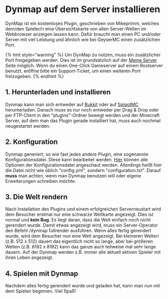 # Dynmap auf dem Server installieren

DynMap ist ein kostenloses Plugin, geschrieben von Mikeprimm, welches dem/den Spieler/n eine Übersichtskarte von allen Server-Welten im Webbrowser anzeigen lassen kann. Dafür braucht man einen PC und/oder Server mit viel Leistung und ähnlich wie bei GeyserMC einen zusätzlichen Port.

{% hint style="warning" %}
Um DynMap zu nutzen, muss ein zusätzlicher Port freigegeben werden. Dies ist im grundsätzlich auf der [Meine Server](https://mc-host24.de/myservers) Seite  möglich.
Wenn du einen One-Click Gameserver auf einem Rootserver benutzt, eröffne bitte ein Support-Ticket, um einen weiteren Port freizugeben.
{% endhint %}

## 1. Herunterladen und installieren

Dynmap kann man sich entweder auf [Bukkit](https://dev.bukkit.org/projects/dynmap) oder auf [SpigotMC](https://spigotmc.org/resources/dynmap.274) herunterladen. Danach muss es nur noch entweder per Drag & Drop oder per FTP-Client in den "plugins"-Ordner bewegt werden und der Minecraft Server, auf dem man das Plugin gerade installiert hat, muss auch nochmal neugestartet werden.

## 2. Konfiguration

Dynmap generiert, so wie fast jedes andere Plugin, eine sogenannte Konfigurationsdatei. Diese kann bearbeitet werden. [Hier](https://github.com/webbukkit/dynmap/wiki/Configuration.txt) können alle Optionen der Konfigurationsdatei angeschaut werden. Allerdings heißt hier die Datei nicht wie üblich "config.yml", sondern "configuration.txt". Darauf <b>muss</b> man achten, wenn man Dynmap benutzen will oder eigene Erweiterungen schreiben möchte.

## 3. Die Welt rendern

Nach Installation des Plugins und einem erfolgreichen Serverneustart wird dem Besucher erstmal nur eine schwarze Weltkarte angezeigt. Dies ist normal und <b>kein Bug</b>. Es liegt daran, dass die Welt einfach noch nicht gerendert wurde. Damit etwas angezeigt wird, muss ein Server-Operator den Befehl /dynmap fullrender ausführen. Wenn alles fertig gerendert wurde, wird dem Besucher nun eine Welt angezeigt. Bei kleineren Welten (z.B. 512 x 512) dauert das eigentlich nicht so lange, aber bei größeren Welten (z.B. 8192 x 8192) kann das ganze auch teilweise mal sehr lange dauern. Auf der Dynmap werden z.B. immer alle aktuell aktiven Spieler mit ihren Leben angezeigt.

## 4. Spielen mit Dynmap

Nachdem alles fertig gerendert wurde und geladen hat, kann man nun mit dem Spielen beginnen. Viel Spaß!

